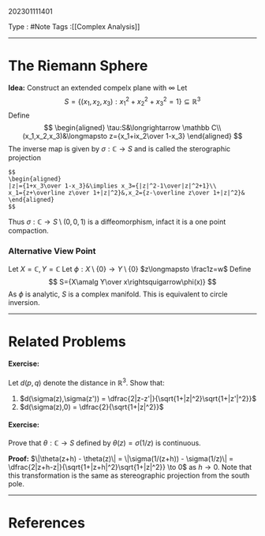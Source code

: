 202301111401

Type : #Note
Tags :[[Complex Analysis]]

---
# The Riemann Sphere
**Idea:** Construct an extended compelx plane with $\infty$
Let $$S=\{(x_1,x_2,x_3):x_1^2+x^2_2+x_3^2=1\}\subseteq\mathbb R^3$$
Define
$$
\begin{aligned}
\tau:S&\longrightarrow \mathbb C\\
(x_1,x_2,x_3)&\longmapsto z={x_1+ix_2\over 1-x_3}
\end{aligned}
$$
The inverse map is given by $\sigma: \mathbb C \to S$ and is called the sterographic projection
```ad-note
$$
\begin{aligned}
|z|={1+x_3\over 1-x_3}&\implies x_3={|z|^2-1\over|z|^2+1}\\
x_1={z+\overline z\over 1+|z|^2}&,x_2={z-\overline z\over 1+|z|^2}&
\end{aligned}
$$
```
Thus $\sigma:\mathbb C\longrightarrow S\setminus (0,0,1)$ is a diffeomorphism, infact it is a one point compaction.
### Alternative View Point
Let $X=\mathbb C, Y=\mathbb C$
Let $\phi:X\setminus \{0\}\to Y\setminus \{0\}$ 
$z\longmapsto \frac1z=w$ 
Define
$$
S={X\amalg Y\over x\rightsquigarrow\phi(x)}
$$
As $\phi$ is analytic, $S$ is a complex manifold.
This is equivalent to circle inversion.

---
# Related Problems
#### Exercise:
Let $d(p,q)$ denote the distance in $\mathbb{R}^3$. Show that:
1. $d(\sigma(z),\sigma(z')) = \dfrac{2|z-z'|}{\sqrt{1+|z|^2}\sqrt{1+|z'|^2}}$ 
2. $d(\sigma(z),0) = \dfrac{2}{\sqrt{1+|z|^2}}$

#### Exercise:
Prove that $\theta: \mathbb{C} \to S$ defined by $\theta(z) = \sigma(1/z)$ is continuous.

**Proof:** 
$\|\theta(z+h) - \theta(z)\| = \|\sigma(1/(z+h)) - \sigma(1/z)\| = \dfrac{2|z+h-z|}{\sqrt{1+|z+h|^2}\sqrt{1+|z|^2}} \to 0$ as $h \to 0$. 
Note that this transformation is the same as stereographic projection from the south pole.

---
# References
